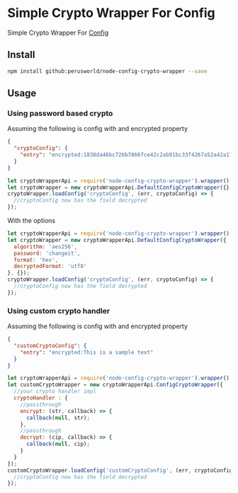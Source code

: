 # Simple Crypto Wrapper For Config #

Simple Crypto Wrapper For [Config](https://github.com/lorenwest/node-config)

## Install ##
```bash
npm install github:perusworld/node-config-crypto-wrapper --save
```
## Usage ##

### Using password based crypto ###
Assuming the following is config with and encrypted property
```json
{
  "cryptoConfig": {
    "entry": "encrypted:1830da46bc726b7866fce42c2ab91bc33f4267a52a42a170830eedd6b9f43351"
  }
}
```

```javascript
let cryptoWrapperApi = require('node-config-crypto-wrapper').wrapper();
let cryptoWrapper = new cryptoWrapperApi.DefaultConfigCryptoWrapper({}, {});
cryptoWrapper.loadConfig('cryptoConfig', (err, cryptoConfig) => {
  //cryptoConfig now has the field decrypted
});
```
With the options
```javascript
let cryptoWrapperApi = require('node-config-crypto-wrapper').wrapper();
let cryptoWrapper = new cryptoWrapperApi.DefaultConfigCryptoWrapper({
  algorithm: 'aes256',
  password: 'changeit',
  format: 'hex',
  decryptedFormat: 'utf8'
}, {});
cryptoWrapper.loadConfig('cryptoConfig', (err, cryptoConfig) => {
  //cryptoConfig now has the field decrypted
});
```
### Using custom crypto handler ###
Assuming the following is config with and encrypted property
```json
{
  "customCryptoConfig": {
    "entry": "encrypted:This is a sample text"
  }
}
```

```javascript
let cryptoWrapperApi = require('node-config-crypto-wrapper').wrapper();
let customCryptoWrapper = new cryptoWrapperApi.ConfigCryptoWrapper({
  //your crypto handler impl
  cryptoHandler : {
    //passthrough
    encrypt: (str, callback) => {
      callback(null, str);
    },
    //passthrough
    decrypt: (cip, callback) => {
      callback(null, cip);
    }
  }
});
customCryptoWrapper.loadConfig('customCryptoConfig', (err, cryptoConfig) => {
  //cryptoConfig now has the field decrypted
});
```
